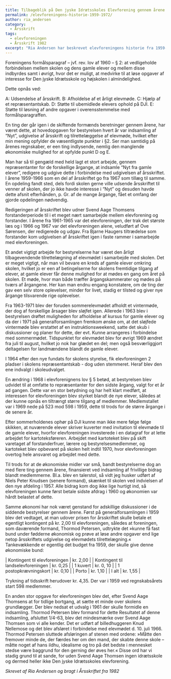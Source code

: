 ```yaml
---
title: Tilbageblik på Den jyske Idrætsskoles Elevforening gennem årene 1959–1972
permalink: /elevforeningens-historie-1959-1972/
author: ria_andersen
category:
  - Årsskrift
tags:
  - elevforeningen
  - Årsskrift 1982
excerpt: "Ria Andersen har beskrevet elevforeningens historie fra 1959-1972 i årsskriftet fra 1982."
---
```


Foreningens formålsparagraf – jvf. rev. lov af 1960 – § 2: at vedligeholde forbindelsen mellem skolen og dens gamle elever og mellem disse indbyrdes samt i øvrigt, hvor det er muligt, at medvirke til at løse opgaver af interesse for Den jyske Idrætsskole og højskolen i almindelighed.

Dette opnås ved:

A: Udsendelse af årsskrift.
B: Afholdelse af et årligt elevmøde. 
C: Hjælp af et repræsentantskab.
D: Støtte til ubemidlede elevers ophold på DJI. 
E: Støtte til løsning af andre opgaver i overensstemmelse med formålsparagraffen.

En ting der går igen i de skiftende formænds beretninger gennem årene, har været dette, at hovedopgaven for bestyrelsen hvert år var indsamling af “Nyt”, udgivelse af årsskrift og tilrettelæggelse af elevmøde, hvilket efter min mening opfylder de væsentligste punkter i §2. Ser man samtidig på årenes regnskaber, er een ting indlysende, nemlig den manglende økonomiske mulighed for at opfylde punkt D og E. 

Man har så til gengæld med held lagt et stort arbejde, gennem repræsentanter for de forskellige årgange, at indsamle “Nyt fra gamle elever”, redigere og udgive dette i forbindelse med udgivelsen af årsskriftet. I årene 1959-1966 som en del af årsskriftet  go fra 1967 som tillæg til samme. En opdeling fandt sted, dels fordi skolen gerne ville udsende årsskriftet til venner af skolen, der jo ikke havde interesse i “Nyt” og desuden havde dette afsnit efterhånden, p. Gr. af de mange årgange, fået et omfang der gjorde opdelingen nødvendig.

Redigeringen af årsskriftet blev udner Svend Aage Thomsens forstanderperiode til i et meget nært samarbejde mellem elevforening og forstander. I årene fra 1961-1965 var det elevforeningen, der trak det største læs og i 1966 og 1967 var det elevforeningen alene, veludført af Ove Sørensen, der redigerede og udgav. Fra Bjarne Haugers tiltrædelse som forstander kom udgivelsen af årsskriftet igen i faste rammer i samarbejde med elevforeningen.

Et andet vigtigt arbejde for bestyrelserne har været den årligt tilbagevendende tilrettelægning af elevmødet i samarbejde med skolen. Det er meget vigtigt, når man vil bevare en kreds af gamle elever omkring skolen, hvilket jo er een af betingelserne for skolens fremtidige tilgang af elever, at gamle elever får denne mulighed for at mødes en gang om året på skolen. Et møde, hvor man både træffer årgangskammerater og mødes på tværs af årgangene. Her kan man endnu engang konstatere, om de ting der gav een selv store oplevelser, minder for livet, stadig er tilsted og giver nye årgange tilsvarende rige oplevelser. 

Fra 1963-1971 blev der foruden sommerelevmødet afholdt et vintermøde, der dog af forskellige årsager blev sløjfet igen. Allerede i 1963 blev i bestyrelsen drøftet muligheden for afholdelse af kursus for gamle elever og da der i 1971 på generalforsamlingen fremkom ønske om, at det sløjfede vintermøde blev erstattet af en instruktionsweekend, satte det skub i diskussioner og planer for dette, der evt. Kunne arrangeres i forbindelse med sommermødet. Tidspunktet for elevmødet blev for øvrigt 1969 ændret fra juli til august, hvilket jo nok har glædet en del; men også besværliggjort deltagelsen for landmændene blandt de gamle elever.

I 1964 efter den nye fundats for skolens styrelse, fik elevforeningen 2 pladser i skolens repræsentantskab - dog uden stemmeret. Heraf blev den ene indvalgt i skoleudvalget.

En ændring i 1968 i elevforenignens lov § 5 betød, at bestyrelsen blev udvidet til at omfatte to repræsentanter for den sidste årgang, valgt for et år ad gangen. Dette var en stor betydning og har helt klart medført, at interessen for elevforeningen blev styrket blandt de nye elever, således at der kunne opnås en tiltrængt større tilgang af medlemmer. Medlemstallet var i 1969 nede på 523 mod 598 i 1959, dette til trods for de større årgange i de senere år.

Efter sommerholdenes ophør på DJI kunne man ikke mere følge følge skikken, at nuværende elever skriver kuverter med invitation til elevmøde til de gamle elever, hvorfor elevforeningen investerede i en datagraf for at lette arbejdet for kartoteksføreren. Arbejdet med kartoteket blev på skift varetaget af forstanderfruer, lærere og bestyrelsesmedlemmer, og kartoteket blev opbevaret på skolen helt indtil 1970, hvor elevforeningen overtog hele ansvaret og arbejdet med dette.

Til trods for at de økonomiske midler var små, bandt bestyrelserne dog an med flere ting gennem årene, finansieret ved indsamling af frivillige bidrag blandt medlemmerne. Bl.a. blev en talerstol, så vidt jeg husker udført af Niels Peter Knudsen (senere formand), skænket til skolen ved indvielsen af den nye afdeling i 1957. Alle bidrag kom dog ikke lige hurtigt ind, så elevforeningen kunne først betale sidste afdrag i 1960 og økonomien var hårdt belastet af dette.

Samme økonomi har nok været genstand for adskillige diskussioner i de siddende bestyrelser gennem årene. Først på generalforsamlingen i 1959 blev det vedtaget, at man udover prisen for årsskriftet skulle betale et egentligt kontingent på kr. 2,00 til elevforeningen, således at foreningen, som daværende formand, Thormod Petersen, udtrykte det »kunne få fast bund under fødderne økonomisk og prøve at løse andre opgaver end lige netop årsskriftets udgivelse og elevmødets tilrettelægning.« Tankevækkende er egentlig det budget fra 1959, der skulle give denne økonomiske bund:

| Kontingent til elevforeningen | kr. 2,00 |
| Kontingent til landselevforeningen | kr. 0,25 |
| 1 kuvert | kr. 0, 10 |
| 1 postopkrævningskort | kr. 0,10 |
| Porto | kr. 1,10 |
| I alt | kr. 1,55 |

Trykning af tidsskrift herudover kr. 4,35. Der var i 1959 ved regnskabsårets start 598 medlemmer.

En anden stor opgave for elevforeningen blev det, efter Svend Aage Thomsens at for tidlige bortgang, at sætte et minde over skolens grundlægger. Der blev nedsat et udvalg i 1961 der skulle formidle en indsamling. Thormod Petersen blev formand for dette Resultatet af denne indsamling, afsluttet 1/4-63, blev det mindesmærke over Svend Aage Thomsen som vi alle kender. Det er udført af billedhuggeren Knud Nellemose og det blev afsløret i forbindelse med elevmødet d. 10. juli 1966. Thormod Petersen sluttede afsløringen af stenen med ordene: »Måtte den fremover minde de, der færdes her om den mand, der skabte denne skole – måtte noget af hans ildhu, idealisme og tro på det bedste i mennesket stedse være baggrund for den gerning der øves her.« Disse ord har vi stadig grund til at sande, for uden Svend Aage Thomsen ingen idrætsskole og dermed heller ikke Den jyske Idrætsskoles elevforening.

_Skrevet af Ria Andersen og bragt i Årsskriftet fra 1982_
